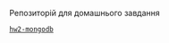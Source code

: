 Репозиторій для домашнього завдання

[`hw2-mongodb`](https://github.com/sugakillers/nodejs-hw-mongodb/tree/hw2-mongodb)

